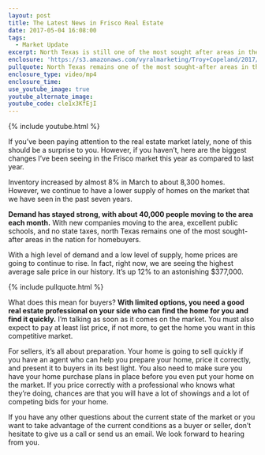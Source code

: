 ```yaml
---
layout: post
title: The Latest News in Frisco Real Estate
date: 2017-05-04 16:08:00
tags:
  - Market Update
excerpt: North Texas is still one of the most sought after areas in the country for homebuyers. Here’s why.
enclosure: 'https://s3.amazonaws.com/vyralmarketing/Troy+Copeland/2017/Troy+Copeland+Real+Estate-+Frisco+Market+Update.mp4'
pullquote: North Texas remains one of the most sought-after areas in the nation
enclosure_type: video/mp4
enclosure_time:
use_youtube_image: true
youtube_alternate_image:
youtube_code: cle1x3KfEjI
---
```



{% include youtube.html %}

If you’ve been paying attention to the real estate market lately, none of this should be a surprise to you. However, if you haven’t, here are the biggest changes I’ve been seeing in the Frisco market this year as compared to last year.&nbsp;

Inventory increased by almost 8% in March to about 8,300 homes. However, we continue to have a lower supply of homes on the market that we have seen in the past seven years.

**Demand has stayed strong, with about 40,000 people moving to the area each month.** With new companies moving to the area, excellent public schools, and no state taxes, north Texas remains one of the most sought-after areas in the nation for homebuyers.&nbsp;

With a high level of demand and a low level of supply, home prices are going to continue to rise. In fact, right now, we are seeing the highest average sale price in our history. It’s up 12% to an astonishing $377,000.

{% include pullquote.html %}

What does this mean for buyers? **With limited options, you need a good real estate professional on your side who can find the home for you and find it quickly.** I’m talking as soon as it comes on the market. You must also expect to pay at least list price, if not more, to get the home you want in this competitive market.

For sellers, it’s all about preparation. Your home is going to sell quickly if you have an agent who can help you prepare your home, price it correctly, and present it to buyers in its best light. You also need to make sure you have your home purchase plans in place before you even put your home on the market. If you price correctly with a professional who knows what they’re doing, chances are that you will have a lot of showings and a lot of competing bids for your home.&nbsp;

If you have any other questions about the current state of the market or you want to take advantage of the current conditions as a buyer or seller, don’t hesitate to give us a call or send us an email. We look forward to hearing from you.